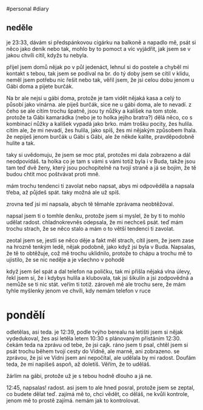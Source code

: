 
#personal #diary
## neděle
je 23:33, dávám si předspánkovou cigárku na balkoně a napadlo mě, psát si něco jako deník nebo tak, mohlo by to pomoct a víc vyjádřit, jak jsem se v jakou chvíli cítil, kdyžs tu nebyla.

přijel jsem domů nějak po v půl jedenáct, lehnul si do postele a chyběl mi kontakt s tebou, tak jsem se podíval na br. do tý doby jsem se cítil v klidu, neměl jsem potřebu nic řešit nebo tak, věřil jsem, že jsi celou dobu jenom u Gábi doma a pijete burčák.

Na br ale nejsi u gábi doma, protože je tam vidět nějaká kasa a celý to působí jako vinárna. ale piješ burčák, sice ne u gábi doma, ale to nevadí. z čeho se ale cítím trochu špatně, jsou ty nůžky a kalíšek na tom stole. protože ta Gábi kamarádka (nebo je to holka jejího bratra?) dělá něco, co s kombinací nůžky a kalíšek vypadá jako brko. mám trošku pocity, žes hulila. cítím ale, že mi nevadí, žes hulila, jako spíš, žes mi nějakým způsobem lhala. že nepiješ jenom burčák u Gábi s Gábi, ale že někde kalíte, pravděpodobně hulíte a tak.

taky si uvědomuju, že jsem se moc ptal, protožes mi dala zobrazeno a dál neodpovídáš. ta holka co je tam s vámi s vámi totiž byla i v Buda, takže jsou tam teď dvě ženy, který jsou pochopitelně na tvojí straně a já se bojím, že tě budou chtít moc poštvávat proti mně.

mám trochu tendenci ti zavolat nebo  napsat, abys mi odpověděla a napsala třeba, až půjdeš spát. taky možná ale už spíš. 

zrovna teď jsi mi napsala, abych tě těmahle zprávama neobtěžoval. 

napsal jsem ti o tomhle deníku, protože jsem si myslel, že by ti to mohlo udělat radost. chladnokrevněs odepsala, že mi nechceš psát. teď mám trochu strach, že se něco stalo a mám o to větší tendenci ti zavolat.

zeotal jsem se, jestli se něco děje a fakt měl strach, cítil jsem, že jsem zase na hrozně tenkým ledě, nějak podobně, jako když jsi byla v Buda. Napsalas, že tě to obtěžuje, což mě trochu uklidnilo, protože to chápu a trochu mě to ujistilo, že se nic neděje a je všechno v pohodě

když jsem šel spát a dal telefon na poličku, tak mi přišla nějaká vlna úlevy, řekl jsem si, že i kdybys hulila a klubovala, tak jsi šikulín a jsi zodpovědná a nemůže se ti nic stát. veřím ti totiž. zároveň mě ale trochu sere, že mám tyhle myšlenky jenom ve chvíli, kdy nemám telefon v ruce

# pondělí
odletělas, asi teda. je 12:39, podle tvýho berealu na letišti jsem si nějak vydedukoval, žes asi letěla letem 10:30 s plánovaným přistáním 12:30. čekám teda na zprávu od tebe, že jsi cajk. ráno jsem ti psal, chtěl jsem si psát trochu během tvojí cesty do Vídně, ale marně, ani zobrazeno. se zprávou, že jsi ve Vídni jsem ani nepočítal, ale udělala by mi radost. Doufám teda, že mi napíšeš aspoň, až doletíš. Věřím, že to uděláš.

žárlim na gábi, protože už je s tebou hodně dlouho a já ne.

12:45, napsalas! radost. asi jsem to ale hned posral, protože jsem se zeptal, co budete dělat teď. zajímá mě to, chci vědět, co děláš, ne kvůli kontrole, jenom mě to prostě zajímá. nemám jak to kontrolovat.

